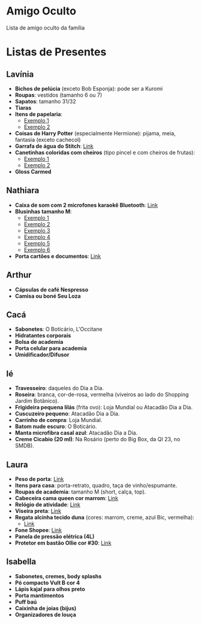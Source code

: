 # Amigo Oculto
Lista de amigo oculto da família


# Listas de Presentes

## Lavínia
- **Bichos de pelúcia** (exceto Bob Esponja): pode ser a Kuromi
- **Roupas**: vestidos (tamanho 6 ou 7)
- **Sapatos**: tamanho 31/32
- **Tiaras**
- **Itens de papelaria**:
  - [Exemplo 1](https://br.shp.ee/D6BM277)
  - [Exemplo 2](https://br.shp.ee/f48tRq1)
- **Coisas de Harry Potter** (especialmente Hermione): pijama, meia, fantasia (exceto cachecol)
- **Garrafa de água do Stitch**: [Link](https://br.shp.ee/JwrsFe2)
- **Canetinhas coloridas com cheiros** (tipo pincel e com cheiros de frutas):
  - [Exemplo 1](https://a.co/d/cptGhgi)
  - [Exemplo 2](https://br.shp.ee/c8rg4AR)
- **Gloss Carmed**

## Nathiara
- **Caixa de som com 2 microfones karaokê Bluetooth**: [Link](https://br.shp.ee/CJcfmxg/)
- **Blusinhas tamanho M**:
  - [Exemplo 1](https://www.lojasrenner.com.br/p/-/A-897047275-br.lr?sku=897656572)
  - [Exemplo 2](https://www.lojasrenner.com.br/p/-/A-812466199-br.lr?sku=927440001)
  - [Exemplo 3](https://br.shp.ee/zXAEjVd)
  - [Exemplo 4](https://br.shp.ee/rDT39A7)
  - [Exemplo 5](https://br.shp.ee/NXHhqdx)
  - [Exemplo 6](https://br.shp.ee/dNZCBTj/)
- **Porta cartões e documentos**: [Link](https://www.santalolla.com.br/porta-cartao-material-lizard-areia-2-1352068/p?skuId=893390)

## Arthur
- **Cápsulas de café Nespresso**
- **Camisa ou boné Seu Loza**

## Cacá
- **Sabonetes**: O Boticário, L'Occitane
- **Hidratantes corporais**
- **Bolsa de academia**
- **Porta celular para academia**
- **Umidificador/Difusor**

## Ié
- **Travesseiro**: daqueles do Dia a Dia.
- **Roseira**: branca, cor-de-rosa, vermelha (viveiros ao lado do Shopping Jardim Botânico).
- **Frigideira pequena lilás** (frita ovo): Loja Mundial ou Atacadão Dia a Dia.
- **Cuscuzeiro pequeno**: Atacadão Dia a Dia.
- **Carrinho de compra**: Loja Mundial.
- **Batom nude escuro**: O Boticário.
- **Manta microfibra casal azul**: Atacadão Dia a Dia.
- **Creme Cicabio (20 ml)**: Na Rosário (perto do Big Box, da QI 23, no SMDB).

## Laura
- **Peso de porta**: [Link](https://br.shp.ee/NeBNCw4)
- **Itens para casa**: porta-retrato, quadro, taça de vinho/espumante.
- **Roupas de academia**: tamanho M (short, calça, top).
- **Cabeceira cama queen cor marrom**: [Link](https://br.shp.ee/1GfQUSM)
- **Relógio de atividade**: [Link](https://br.shp.ee/KUT8baK)
- **Viseira preta**: [Link](https://br.shp.ee/AE4vNEG)
- **Regata alcinha tecido duna** (cores: marrom, creme, azul Bic, vermelha):
  - [Link](https://br.shp.ee/TgHsLyL)
- **Fone Shopee**: [Link](https://br.shp.ee/3G4meZN)
- **Panela de pressão elétrica (4L)**
- **Protetor em bastão Ollie cor #30**: [Link](https://meuollie.com.br/products/protetor-solar-bastao-com-cor-fps95?variant=40294280822826&country=BR&currency=BRL&utm_medium=product_sync&utm_source=google&utm_content=sag_organic&utm_campaign=sag_organic&utm_source=google&utm_medium=cpc&utm_campaign=Ollie_PerformanceMax_CustomerAcquisition&gad_source=1&gclid=Cj0KCQiAsOq6BhDuARIsAGQ4-ziM17KZYTUkvFur1O30q-MgCLW-DBseAGykH7u9ZQ_7c4pDqn5rr-0aAnQlEALw_wcB)

## Isabella

- **Sabonetes, cremes, body splashs**
- **Pó compacto Vult B cor 4**
- **Lápis kajal para olhos preto**
- **Porta mantimentos**
- **Puff baú**
- **Caixinha de joias (bijus)**
- **Organizadores de louça**
